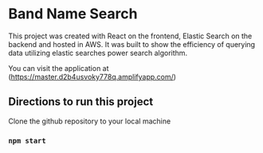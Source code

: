# Band Name Search

This project was created with React on the frontend, Elastic Search on the backend and hosted in AWS. It was built to show the efficiency of querying data utilizing elastic searches power search algorithm.

You can visit the application at (https://master.d2b4usvoky778q.amplifyapp.com/)

## Directions to run this project

Clone the github repository to your local machine

### `npm start`




